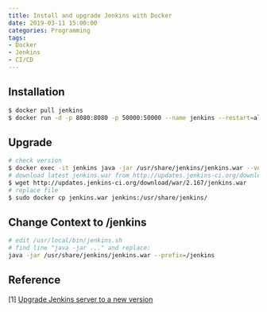 ```yaml
---
title: Install and upgrade Jenkins with Docker
date: 2019-03-11 15:00:00
categories: Programming
tags: 
- Docker
- Jenkins
- CI/CD
---
```


## Installation

```bash
$ docker pull jenkins
$ docker run -d -p 8080:8080 -p 50000:50000 --name jenkins --restart=always jenkins 
```

## Upgrade

```bash
# check version
$ docker exec -it jenkins java -jar /usr/share/jenkins/jenkins.war --version
# download latest jenkins.war from http://updates.jenkins-ci.org/download/war/
$ wget http://updates.jenkins-ci.org/download/war/2.167/jenkins.war
# replace file
$ sudo docker cp jenkins.war jenkins:/usr/share/jenkins/
```

## Change Context to /jenkins

```bash
# edit /usr/local/bin/jenkins.sh
# find line "java -jar ..." and replace: 
java -jar /usr/share/jenkins/jenkins.war --prefix=/jenkins
```

## Reference 

[1] [Upgrade Jenkins server to a new version](https://mohitgoyal.co/2017/02/15/upgrade-jenkins-server-to-a-new-version/)
